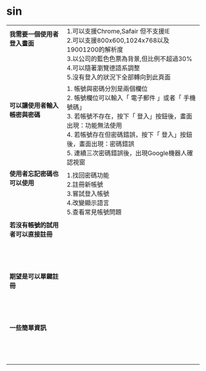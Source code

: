 # sin
|   |   |
|---|---|
| **我需要一個使用者登入畫面**<br><br><br><br><br>| 1.可以支援Chrome,Safair 但不支援IE<br> 2.可以支援800x600,1024x768以及19001200的解析度<br> 3.以公司的藍色色票為背景,但比例不超過30%<br> 4.可以隨著瀏覽德語系調整<br>5.沒有登入的狀況下全部轉向到此頁面|
| **可以讓使用者輸入帳密與密碼**<br><br><br><br><br> | 1. 帳號與密碼分別是兩個欄位 <br> 2. 帳號欄位可以輸入「 電子郵件 」或者「 手機號碼」 <br>3. 若帳號不存在，按下「 登入」按鈕後，畫面出現：功能無法使用 <br>4. 若帳號存在但密碼錯誤，按下「 登入」按鈕後，畫面出現：密碼錯誤<br>5. 連續三次密碼錯誤後，出現Google機器人確認視窗  |
| **使用者忘記密碼也可以使用**<br><br><br><br><br>|1.找回密碼功能<br>2.註冊新帳號<br>3.嘗試登入帳號<br>4.改變顯示語言<br>5.查看常見帳號問題<br>|
| **若沒有帳號的試用者可以直接註冊**<br><br><br><br><br>|   |
| **期望是可以單鍵註冊**<br><br><br><br><br>|   |
| **一些簡單資訊**<br><br><br><br><br>|   |
